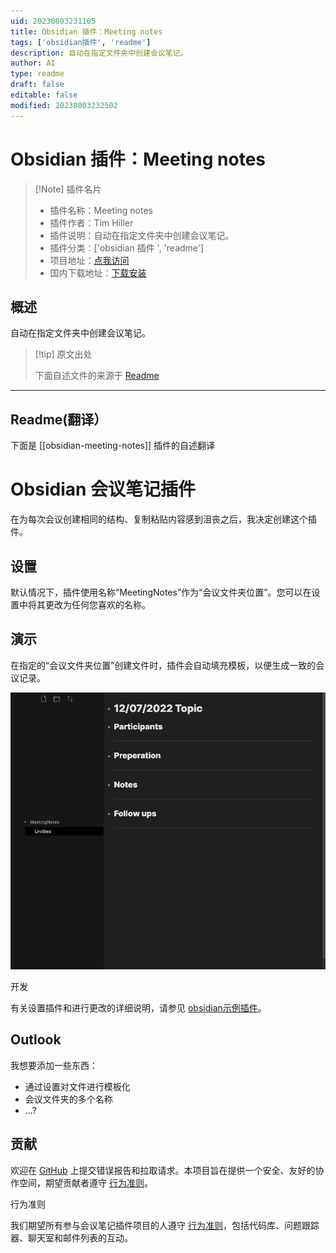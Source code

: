```yaml
---
uid: 20230803231105
title: Obsidian 插件：Meeting notes
tags: ['obsidian插件', 'readme']
description: 自动在指定文件夹中创建会议笔记。
author: AI
type: readme
draft: false
editable: false
modified: 20230803232502
---
```


# Obsidian 插件：Meeting notes

> [!Note] 插件名片
> - 插件名称：Meeting notes
> - 插件作者：Tim Hiller
> - 插件说明：自动在指定文件夹中创建会议笔记。
> - 插件分类：['obsidian 插件 ', 'readme']
> - 项目地址：[点我访问](https://github.com/TimHi/obsidian-meeting-notes)
> - 国内下载地址：[下载安装](https://pkmer.cn/products/plugin/pluginMarket/?obsidian-meeting-notes)

## 概述

自动在指定文件夹中创建会议笔记。

> [!tip] 原文出处
>
>下面自述文件的来源于 [Readme](https://ghproxy.net/https://raw.githubusercontent.com/TimHi/obsidian-meeting-notes/master/README.md)
>

---

## Readme(翻译）

下面是 [[obsidian-meeting-notes]] 插件的自述翻译

# Obsidian 会议笔记插件

在为每次会议创建相同的结构、复制粘贴内容感到沮丧之后，我决定创建这个插件。

## 设置

默认情况下，插件使用名称“MeetingNotes”作为“会议文件夹位置”。您可以在设置中将其更改为任何您喜欢的名称。

## 演示

在指定的“会议文件夹位置”创建文件时，插件会自动填充模板，以便生成一致的会议记录。

![示例图片](https://github.com/TimHi/obsidian-meeting-notes/blob/master/img/demo.png)

开发

有关设置插件和进行更改的详细说明，请参见 [obsidian示例插件](https://github.com/obsidianmd/obsidian-sample-plugin#first-time-developing-plugins)。

## Outlook

我想要添加一些东西：

- 通过设置对文件进行模板化
- 会议文件夹的多个名称
- ...?

## 贡献

欢迎在 [GitHub](https://github.com/TimHi/obsidian-meeting-notes) 上提交错误报告和拉取请求。本项目旨在提供一个安全、友好的协作空间，期望贡献者遵守 [行为准则](https://github.com/TimHi/obsidian-meeting-notes/blob/master/CODE_OF_CONDUCT.md)。

行为准则

我们期望所有参与会议笔记插件项目的人遵守 [行为准则](https://github.com/TimHi/obsidian-meeting-notes/blob/master/CODE_OF_CONDUCT.md)，包括代码库、问题跟踪器、聊天室和邮件列表的互动。

